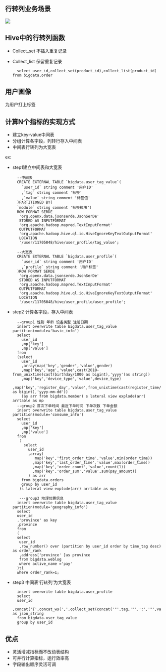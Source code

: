 ## 行转列业务场景 ##
![](https://i.imgur.com/EuNxKLw.png)


## Hive中的行转列函数 ##

- Collect_set 不插入重复记录
- Collect_list 保留重复记录

		select user_id,collect_set(product_id),collect_list(product_id) from bigdata.order

## 用户画像 ##

为用户打上标签

## 计算N个指标的实现方式 ##

- 建立key-value中间表
- 分组计算各字段，列转行存入中间表
- 中间表行转列为大宽表

ex:


- step1建立中间表和大宽表    

		--中间表
		CREATE EXTERNAL TABLE `bigdata.user_tag_value`(
		  `user_id` string comment '用户ID'
		  ,`tag` string comment '标签'
		  ,`value` string comment '标签值'
		)PARTITIONED BY(
		`module` string comment '标签模块')
		ROW FORMAT SERDE
		 'org.openx.data.jsonserde.JsonSerDe'
		 STORED AS INPUTFORMAT
		 'org.apache.hadoop.mapred.TextInputFormat'
		 OUTPUTFORMAT
		 'org.apache.hadoop.hive.ql.io.HiveIgnoreKeyTextOutputFormat'
		 LOCATION
		 '/user/11705048/hive/user_profile/tag_value';
		 
		--大宽表
		CREATE EXTERNAL TABLE `bigdata.user_profile`(
		  `user_id` string comment '用户ID'
		  ,`profile` string comment '用户标签'
		)ROW FORMAT SERDE
		 'org.openx.data.jsonserde.JsonSerDe'
		 STORED AS INPUTFORMAT
		 'org.apache.hadoop.mapred.TextInputFormat'
		 OUTPUTFORMAT
		 'org.apache.hadoop.hive.ql.io.HiveIgnoreKeyTextOutputFormat'
		 LOCATION
		 '/user/11705048/hive/user_profile/user_profile';
	 

- step2 计算各字段，存入中间表   
 
		--group1 性别 年龄 设备类型 注册日期
		insert overwrite table bigdata.user_tag_value partition(module='basic_info')
		select
		  user_id
		  ,mp['key']
		  ,mp['value']
		from
		(select
		  user_id
		  ,array(map('key','gender','value',gender)
		  ,map('key','age','value',cast(2018-from_unixtime(cast(birthday/1000 as bigint),'yyyy')as string))
		  ,map('key','device_type','value',device_type)
		  ,map('key','register_day','value',from_unixtime(cast(register_time/1000 as bigint),'yyyy-mm-dd'))
		  )as arr from bigdata.member) s lateral view explode(arr) arrtable as mp
		--group2 首次下单时间 最近下单时间 下单次数 下单金额
		insert overwrite table bigdata.user_tag_value partition(module='consume_info')
		select
		  user_id
		  ,mp['key']
		  ,mp['value']
		from
		 (
		   select 
		     user_id
			 ,array(
			    map('key','first_order_time','value',min(order_time))
			   ,map('key','last_order_time','value',max(order_time))
			   ,map('key','order_count','value',count(1))
			   ,map('key','order_sum','value',sum(pay_amount))
			 ) as arr
		  from bigdata.orders
		  group by user_id
		 )s lateral view explode(arr) arrtable as mp;
		 
		 ---group3 地理位置信息
		insert overwrite table bigdata.user_tag_value partition(module='geography_info')
		select
		user_id
		,'province' as key
		,province
		from
		(
		select 
		 user_id
		 ,row_number() over (partition by user_id order by time_tag desc) as order_rank
		 ,address['province' ]as province
		 from bigdata.weblog
		 where active_name ='pay'
		)t1
		where order_rank=1;

- step3 中间表‘行转列’为大宽表

		insert overwrite table bigdata.user_profile
		select
		user_id
		,concat('{',concat_ws(',',collect_set(concat('"',tag,'"',':','"',value,'"'))),'}') as json_string
		from bigdata.user_tag_value
		group by user_id

## 优点 ##

- 灵活增减指标而不改动表结构
- 可并行计算指标，运行效率高
- 字段输出顺序灵活可调